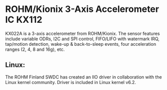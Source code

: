 # ROHM/Kionix 3-Axis Accelerometer IC KX112

KX022A is a 3-axis accelerometer from ROHM/Kionix. The sensor features include variable ODRs, I2C and SPI control, FIFO/LIFO with watermark IRQ, tap/motion detection, wake-up & back-to-sleep events, four acceleration ranges (2, 4, 8 and 16g), etc.

## Linux:

The ROHM Finland SWDC has created an IIO driver in collaboration with the Linux kernel community. Driver is included in Linux kernel v6.2.
